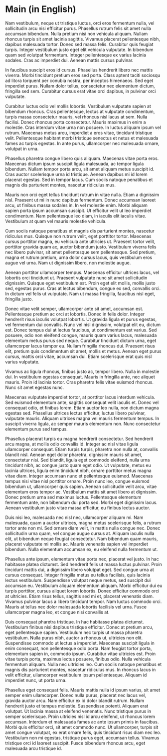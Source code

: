 # Main (in English)

Nam vestibulum, neque ut tristique luctus, orci eros fermentum nulla, vel sollicitudin arcu nisi efficitur purus. Phasellus rutrum felis sit amet nulla accumsan bibendum. Nulla pretium nisi non vehicula aliquam. Nullam rhoncus turpis sit amet lacinia sagittis. Vivamus placerat pellentesque nibh, dapibus malesuada tortor. Donec sed massa felis. Curabitur quis feugiat turpis. Integer vestibulum justo eget elit vehicula vulputate. In bibendum quam sed volutpat fermentum. Integer pellentesque ex varius lacinia sodales. Cras ac imperdiet dui. Aenean mattis cursus pulvinar.

In faucibus suscipit eros id cursus. Phasellus hendrerit libero nec mattis viverra. Morbi tincidunt pretium eros sed porta. Class aptent taciti sociosqu ad litora torquent per conubia nostra, per inceptos himenaeos. Sed eget imperdiet purus. Nullam dolor tellus, consectetur nec elementum dictum, fringilla sed sem. Curabitur cursus erat vitae orci dapibus, in pulvinar orci vulputate.

Curabitur luctus odio vel mollis lobortis. Vestibulum vulputate sapien at bibendum rhoncus. Cras pellentesque, lectus at vulputate condimentum, turpis massa consectetur mauris, vel rhoncus nisl lacus at sem. Nulla facilisi. Donec rhoncus porta consectetur. Mauris maximus in enim a molestie. Cras interdum vitae urna non posuere. In luctus aliquam ipsum vel rutrum. Maecenas metus arcu, imperdiet a eros vitae, tincidunt tristique velit. Pellentesque habitant morbi tristique senectus et netus et malesuada fames ac turpis egestas. In ante purus, ullamcorper nec malesuada ornare, volutpat in urna.

Phasellus pharetra congue libero quis aliquam. Maecenas vitae porta eros. Maecenas dictum ipsum suscipit ligula malesuada, ac tempor ligula bibendum. Nullam tempor porta arcu, sit amet aliquam metus suscipit id. Cras auctor scelerisque urna id tristique. Aenean dapibus mi id lorem placerat egestas. Sed in tempor lacus. Cum sociis natoque penatibus et magnis dis parturient montes, nascetur ridiculus mus.

Mauris non orci eget tellus tincidunt rutrum in vitae nulla. Etiam a dignissim nisl. Praesent ut mi in nunc dapibus fermentum. Donec accumsan laoreet arcu, ut finibus massa sodales in. In vel molestie enim. Morbi aliquam sapien porta ipsum accumsan suscipit. Ut efficitur velit ut leo imperdiet condimentum. Nam pellentesque leo diam, in iaculis elit iaculis vitae. Vestibulum at quam vel mauris molestie vehicula.

Cum sociis natoque penatibus et magnis dis parturient montes, nascetur ridiculus mus. Quisque non rutrum velit, eget porttitor tortor. Maecenas cursus porttitor magna, eu vehicula ante ultricies ut. Praesent tortor velit, porttitor gravida quam ac, auctor bibendum justo. Vestibulum viverra felis nec libero pulvinar, sit amet pellentesque sem pellentesque. Sed pretium, magna et rutrum pretium, urna dolor cursus lacus, quis vestibulum eros augue vel urna. Nam ut dignissim libero, non molestie augue.

Aenean porttitor ullamcorper tempus. Maecenas efficitur ultrices lacus, vel lobortis orci tincidunt ut. Praesent vulputate nunc sit amet sollicitudin dignissim. Quisque eget vestibulum est. Proin eget elit mollis, mollis justo sed, egestas purus. Cras at lectus bibendum, congue ex sed, convallis orci. In dictum vel felis ut vulputate. Nam ut massa fringilla, faucibus nisl eget, fringilla justo.

Donec vitae velit semper, ullamcorper ante sit amet, accumsan est. Pellentesque pretium ac orci at lobortis. Donec in felis dolor. Integer hendrerit risus iaculis volutpat lobortis. Ut gravida ligula et purus egestas, vel fermentum dui convallis. Nunc vel nisl dignissim, volutpat elit eu, dictum est. Donec tempus dui at lectus faucibus, ut condimentum est varius. Sed posuere, odio non eleifend congue, mauris quam varius lacus, malesuada elementum metus purus sed neque. Curabitur tincidunt dictum urna, eget ullamcorper lacus tempor eu. Nullam fringilla rhoncus dui. Praesent risus elit, pretium quis condimentum sit amet, mollis et metus. Aenean eget purus cursus, mattis orci vitae, accumsan dui. Etiam scelerisque erat quis nisl varius vulputate.

Vivamus ac ligula rhoncus, finibus justo ac, tempor libero. Nulla in molestie dui. In vestibulum egestas consequat. Mauris in fringilla ante, nec aliquet mauris. Proin id lacinia tortor. Cras pharetra felis vitae euismod rhoncus. Nunc sit amet egestas nunc.

Maecenas vulputate imperdiet tortor, at porttitor lacus interdum vehicula. Sed euismod elementum ante, sagittis consequat velit iaculis et. Donec vel consequat odio, et finibus lorem. Etiam auctor leo nulla, non dictum magna egestas sed. Phasellus ultrices lectus efficitur, luctus libero pulvinar, vulputate mauris. Aliquam ultrices magna vel mauris fermentum tempus. In suscipit viverra ligula, ac semper mauris elementum non. Nunc consectetur elementum purus sed tempus.

Phasellus placerat turpis eu magna hendrerit consectetur. Sed hendrerit arcu magna, at mollis odio convallis id. Integer ac nisl vitae ligula ullamcorper consequat. Etiam turpis turpis, pharetra non nulla at, convallis blandit nisl. Aenean eget dolor pharetra, dignissim mauris sit amet, consectetur nisi. Sed blandit, ligula eget commodo eleifend, nulla urna tincidunt nibh, ac congue justo quam eget odio. Ut vulputate, metus eu lacinia ultrices, ligula enim tincidunt nibh, ornare porttitor metus magna vitae diam. Integer accumsan nunc et pellentesque euismod. Maecenas tempus nisi vitae nisl porttitor ornare. Proin nunc leo, congue euismod bibendum ut, ullamcorper quis sapien. Aenean sollicitudin velit arcu, vitae elementum eros tempor ac. Vestibulum mattis sit amet libero at dignissim. Donec pretium urna sed maximus luctus. Pellentesque elementum fermentum ante, non bibendum dui porta sed. Morbi eget dignissim lacus. Aenean vestibulum justo vitae massa efficitur, eu finibus lectus auctor.

Duis nisi leo, malesuada nec nisl nec, ullamcorper aliquam mi. Nam malesuada, quam a auctor ultrices, magna metus scelerisque felis, a rutrum tortor ante non mi. Sed ornare diam velit, in mattis nulla congue nec. Donec sollicitudin urna quam, vel congue augue cursus at. Aliquam iaculis nulla elit, ut bibendum neque feugiat consectetur. Nam bibendum quam mauris, placerat vulputate mi mollis ac. Mauris venenatis sapien vel imperdiet bibendum. Nulla elementum accumsan ex, eu eleifend nulla fermentum ut.

Phasellus ante ipsum, elementum vitae porta nec, placerat vel justo. In hac habitasse platea dictumst. Sed hendrerit felis ut massa luctus pulvinar. Proin tincidunt mattis dui, a dignissim libero volutpat eget. Sed congue urna at cursus consequat. Integer fringilla metus eu tellus facilisis, quis lacinia lectus vestibulum. Suspendisse volutpat neque metus, sed suscipit dui accumsan eu. Vestibulum aliquam elementum aliquam. Morbi efficitur dui eu turpis porttitor, cursus aliquet lorem lobortis. Donec efficitur commodo orci at ultricies. Etiam risus tellus, sagittis sed mi et, placerat venenatis diam. Vivamus pulvinar lacus a libero tincidunt tempor. Nam luctus commodo orci. Mauris at tellus nec dolor malesuada lobortis facilisis vel urna. Fusce ullamcorper magna leo, et congue nisi convallis at.

Duis consequat pharetra tristique. In hac habitasse platea dictumst. Vestibulum finibus nisi dapibus tristique efficitur. Donec at pretium arcu, eget pellentesque sapien. Vestibulum nec turpis ut massa pharetra vestibulum. Nulla purus nibh, auctor a rhoncus ut, ultricies non elit. Suspendisse commodo ut lectus a imperdiet. Maecenas suscipit ligula in enim consequat, non pellentesque odio porta. Nam feugiat tortor porta, elementum sapien in, commodo ipsum. Curabitur vitae ultricies est. Proin vitae turpis porta, maximus lectus posuere, finibus odio. Nulla vehicula fermentum aliquam. Nulla nec ultricies leo. Cum sociis natoque penatibus et magnis dis parturient montes, nascetur ridiculus mus. In rhoncus lacus in velit efficitur, ullamcorper vestibulum ipsum pellentesque. Aliquam id imperdiet nunc, ut porta urna.

Phasellus eget consequat felis. Mauris mattis nulla id ipsum varius, sit amet semper enim ullamcorper. Donec nulla purus, placerat nec lacus vel, gravida auctor arcu. Nam efficitur ex id dolor blandit rutrum. Nullam hendrerit justo et tempus molestie. Suspendisse potenti. Aliquam erat volutpat. Ut lacinia massa at eleifend venenatis. Nunc tristique purus in semper scelerisque. Proin ultricies nisl id arcu eleifend, ut rhoncus lorem accumsan. Interdum et malesuada fames ac ante ipsum primis in faucibus. Morbi quis efficitur orci, sit amet commodo nunc. Ut ullamcorper, turpis sit amet congue volutpat, ex erat ornare felis, quis tincidunt risus diam nec leo. Vestibulum non mi egestas, tristique purus eget, accumsan tellus. Vivamus tristique orci id laoreet suscipit. Fusce bibendum rhoncus arcu, eget malesuada arcu tristique id.
